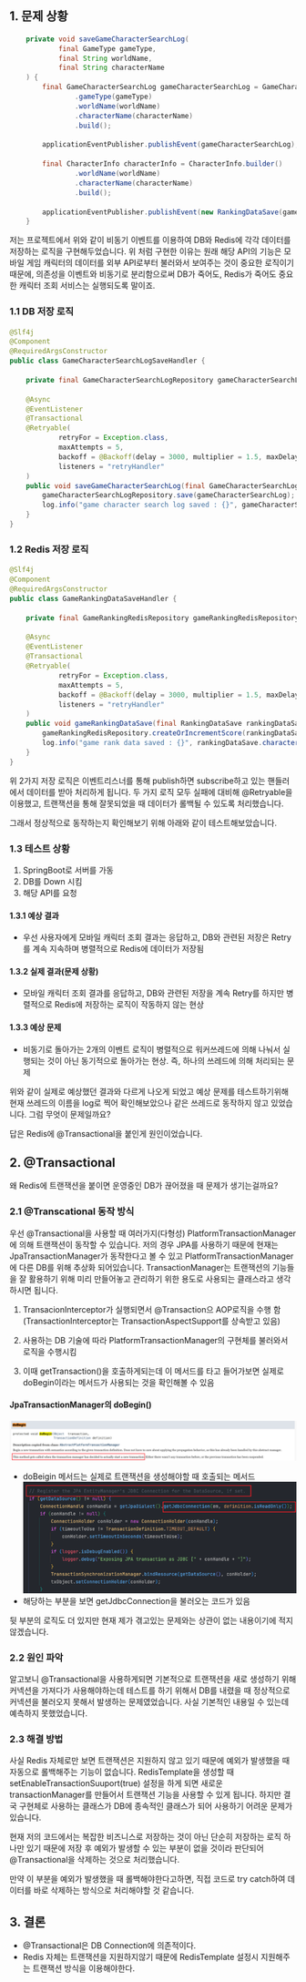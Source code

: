 ## 1. 문제 상황


```java
    private void saveGameCharacterSearchLog(
            final GameType gameType,
            final String worldName,
            final String characterName
    ) {
        final GameCharacterSearchLog gameCharacterSearchLog = GameCharacterSearchLog.builder()
                .gameType(gameType)
                .worldName(worldName)
                .characterName(characterName)
                .build();

        applicationEventPublisher.publishEvent(gameCharacterSearchLog); // 비동기 이벤트로 DB에 검색 이력 저장

        final CharacterInfo characterInfo = CharacterInfo.builder()
                .worldName(worldName)
                .characterName(characterName)
                .build();

        applicationEventPublisher.publishEvent(new RankingDataSave(gameType, characterInfo)); // 비동기 이벤트로 Redis에 캐릭터 랭킹 데이터 저장
    }
```
저는 프로젝트에서 위와 같이 비동기 이벤트를 이용하여 DB와 Redis에 각각 데이터를 저장하는 로직을 구현해두었습니다. 위 처럼 구현한 이유는 원래 해당 API의 기능은 모바일 게임 캐릭터의 데이터를 외부 API로부터 불러와서 보여주는 것이 중요한 로직이기 때문에, 의존성을 이벤트와 비동기로 분리함으로써 DB가 죽어도, Redis가 죽어도 중요한 캐릭터 조회 서비스는 실행되도록 말이죠.

### 1.1 DB 저장 로직
```java
@Slf4j
@Component
@RequiredArgsConstructor
public class GameCharacterSearchLogSaveHandler {

    private final GameCharacterSearchLogRepository gameCharacterSearchLogRepository;

    @Async
    @EventListener
    @Transactional
    @Retryable(
            retryFor = Exception.class,
            maxAttempts = 5,
            backoff = @Backoff(delay = 3000, multiplier = 1.5, maxDelay = 10000),
            listeners = "retryHandler"
    )
    public void saveGameCharacterSearchLog(final GameCharacterSearchLog gameCharacterSearchLog) {
        gameCharacterSearchLogRepository.save(gameCharacterSearchLog);
        log.info("game character search log saved : {}", gameCharacterSearchLog.getCharacterName());
    }
}
```

### 1.2 Redis 저장 로직
```java
@Slf4j
@Component
@RequiredArgsConstructor
public class GameRankingDataSaveHandler {

    private final GameRankingRedisRepository gameRankingRedisRepository;

    @Async
    @EventListener
    @Transactional
    @Retryable(
            retryFor = Exception.class,
            maxAttempts = 5,
            backoff = @Backoff(delay = 3000, multiplier = 1.5, maxDelay = 10000),
            listeners = "retryHandler"
    )
    public void gameRankingDataSave(final RankingDataSave rankingDataSave) {
        gameRankingRedisRepository.createOrIncrementScore(rankingDataSave.gameType(), rankingDataSave.characterInfo());
        log.info("game rank data saved : {}", rankingDataSave.characterInfo().characterName());
    }
}
```

위 2가지 저장 로직은 이벤트리스너를 통해 publish하면 subscribe하고 있는 핸들러에서 데이터를 받아 처리하게 됩니다. 두 가지 로직 모두 실패에 대비해 @Retryable을 이용했고, 트랜잭션을 통해 잘못되었을 때 데이터가 롤백될 수 있도록 처리했습니다.

그래서 정상적으로 동작하는지 확인해보기 위해 아래와 같이 테스트해보았습니다.

### 1.3 테스트 상황
1. SpringBoot로 서버를 가동
2. DB를 Down 시킴
3. 해당 API를 요청

#### 1.3.1 예상 결과
- 우선 사용자에게 모바일 캐릭터 조회 결과는 응답하고, DB와 관련된 저장은 Retry를 계속 지속하며 병렬적으로 Redis에 데이터가 저장됨

#### 1.3.2 실제 결과(문제 상황)
- 모바일 캐릭터 조회 결과를 응답하고, DB와 관련된 저장을 계속 Retry를 하지만 병렬적으로 Redis에 저장하는 로직이 작동하지 않는 현상

#### 1.3.3 예상 문제
- 비동기로 돌아가는 2개의 이벤트 로직이 병렬적으로 워커쓰레드에 의해 나눠서 실행되는 것이 아닌 동기적으로 돌아가는 현상. 즉, 하나의 쓰레드에 의해 처리되는 문제

위와 같이 실제로 예상했던 결과와 다르게 나오게 되었고 예상 문제를 테스트하기위해 현재 쓰레드의 이름을 log로 찍어 확인해보았으나 같은 쓰레드로 동작하지 않고 있었습니다. 그럼 무엇이 문제일까요?

답은 Redis에 @Transactional을 붙인게 원인이었습니다.

## 2. @Transactional
왜 Redis에 트랜잭션을 붙이면 운영중인 DB가 끊어졌을 때 문제가 생기는걸까요?

### 2.1 @Transcational 동작 방식
우선 @Transactional을 사용할 때 여러가지(다형성) PlatformTransactionManager에 의해 트랜잭션이 동작할 수 있습니다. 저의 경우 JPA를 사용하기 때문에 현재는 JpaTransactionManager가 동작한다고 볼 수 있고 PlatformTransactionManager에 다른 DB를 위해 추상화 되어있습니다. TransactionManager는 트랜잭션의 기능들을 잘 활용하기 위해 미리 만들어놓고 관리하기 위한 용도로 사용되는 클래스라고 생각하시면 됩니다.


1. TransacionInterceptor가 실행되면서 @Transaction으 AOP로직을 수행 함(TransactionInterceptor는 TransactionAspectSupport를 상속받고 있음)
   
2. 사용하는 DB 기술에 따라 PlatformTransactionManager의 구현체를 불러와서 로직을 수행시킴

3. 이때 getTransaction()을 호출하게되는데 이 메서드를 타고 들어가보면 실제로 doBegin이라는 메서드가 사용되는 것을 확인해볼 수 있음

#### JpaTransactionManager의 doBegin()
![alt text](/image/transaction/image.png)
- doBeigin 메서드는 실제로 트랜잭션을 생성해야할 때 호출되는 메서드
![alt text](/image/transaction/Snipaste_2024-06-24_21-24-15.png)
- 해당하는 부분을 보면 getJdbcConnection을 불러오는 코드가 있음

뒷 부분의 로직도 더 있지만 현재 제가 겪고있는 문제와는 상관이 없는 내용이기에 적지 않겠습니다.


### 2.2 원인 파악
알고보니 @Transactional을 사용하게되면 기본적으로 트랜잭션을 새로 생성하기 위해 커넥션을 가져다가 사용해야하는데 테스트를 하기 위해서 DB를 내렸을 때 정상적으로 커넥션을 불러오지 못해서 발생하는 문제였었습니다. 사실 기본적인 내용일 수 있는데 예측하지 못했었습니다.

### 2.3 해결 방법
사실 Redis 자체로만 보면 트랜잭션은 지원하지 않고 있기 때문에 예외가 발생했을 때 자동으로 롤백해주는 기능이 없습니다. RedisTemplate을 생성할 때 setEnableTransactionSuuport(true) 설정을 하게 되면 새로운 transactionManager를 만들어서 트랜잭션 기능을 사용할 수 있게 됩니다. 하지만 결국 구현체로 사용하는 클래스가 DB에 종속적인 클래스가 되어 사용하기 어려운 문제가 있습니다.

현재 저의 코드에서는 복잡한 비즈니스로 저장하는 것이 아닌 단순히 저장하는 로직 하나만 있기 때문에 저장 후 예외가 발생할 수 있는 부분이 없을 것이라 판단되어 @Transactional을 삭제하는 것으로 처리했습니다.

만약 이 부분을 예외가 발생했을 때 롤백해야한다고하면, 직접 코드로 try catch하여 데이터를 바로 삭제하는 방식으로 처리해야할 것 같습니다.


## 3. 결론
- @Transactional은 DB Connection에 의존적이다.
- Redis 자체는 트랜잭션을 지원하지않기 때문에 RedisTemplate 설정시 지원해주는 트랜잭션 방식을 이용해야한다.
